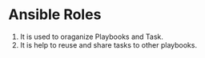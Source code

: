 Ansible Roles
=================
1. It is used to oraganize Playbooks and Task.
2. It is help to reuse and share tasks to other playbooks.

